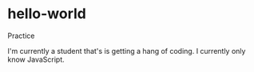 # hello-world
Practice

I'm currently a student that's is getting a hang of coding. I currently only know JavaScript.
